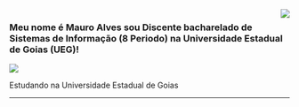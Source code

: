 <img align='right' src="https://github-readme-stats.vercel.app/api?username=MJunior10&show_icons=true&title_color=783c00&text_color=af552e&icon_color=783c00&bg_color=f8efd4&cache_seconds=2300">

### Meu nome é Mauro Alves sou Discente bacharelado de Sistemas de Informação (8 Periodo) na Universidade Estadual de Goias (UEG)!

<img src="https://img.shields.io/static/v1?label=Overview&message=MauroAlves&color=f8efd4&style=for-the-badge&logo=GitHub">

<p>

Estudando na Universidade Estadual de Goias<br/>

</p>
<hr>
